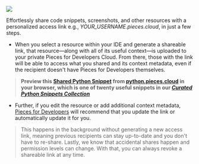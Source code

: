 [//]: # (title: Select Right Click and Link Share Directly in Your IDE)

![](SHARE_LINK_JETBRAINS.gif)

Effortlessly share code snippets, screenshots, and other resources with a personalized access link e.g., *YOUR_USERNAME.pieces.cloud*, in just a few steps. 

- When you select a resource within your IDE and generate a shareable link, that resource—along with all of its useful context—is uploaded to your private Pieces for Developers Cloud.
From there, those with the link will be able to access what you shared and its context metadata, even if the recipient doesn't have Pieces for Developers themselves.
> **Preview this [Shared Python Snippet](https://python.pieces.cloud/?p=8711459369) from [python.pieces.cloud](https://python.pieces.cloud/?p=8711459369) in your browser, which is one of twenty useful snippets in our [_Curated Python Snippets Collection_](https://code.pieces.app/collections/python)**

- Further, if you edit the resource or add additional context metadata, [Pieces for Developers](context-awareness-engine-and-origin-details.md "Context Information") will recommend that you update the link or automatically update it for you. 
> This happens in the background without generating a new access link, meaning previous recipients can stay up-to-date and you don't have to re-share.
Lastly, we know that accidental shares happen and permission levels can change. With that, you can always revoke a shareable link at any time.